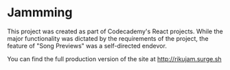 # Jammming

This project was created as part of Codecademy's React projects. While the major functionality was dictated by the requirements of the project, the feature of "Song Previews" was a self-directed endevor.

You can find the full production version of the site at http://rikujam.surge.sh
